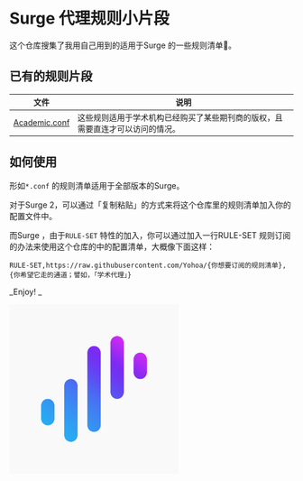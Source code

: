 # Surge 代理规则小片段

这个仓库搜集了我用自己用到的适用于Surge 的一些规则清单🧾。

## 已有的规则片段

文件 | 说明 
------------- | -------------
[Academic.conf](Academic.conf) | 这些规则适用于学术机构已经购买了某些期刊商的版权，且需要直连才可以访问的情况。 



## 如何使用

形如`*.conf` 的规则清单适用于全部版本的Surge。

对于Surge 2，可以通过「复制粘贴」的方式来将这个仓库里的规则清单加入你的配置文件中。

而Surge ，由于`RULE-SET` 特性的加入，你可以通过加入一行RULE-SET 规则订阅的办法来使用这个仓库的中的配置清单，大概像下面这样：

```
RULE-SET,https://raw.githubusercontent.com/Yohoa/{你想要订阅的规则清单}, {你希望它走的通道；譬如，「学术代理」}
```

_Enjoy! _

<img src="./img/icon.jpg" width = "300" height = "300" alt="Surge" align=center />
